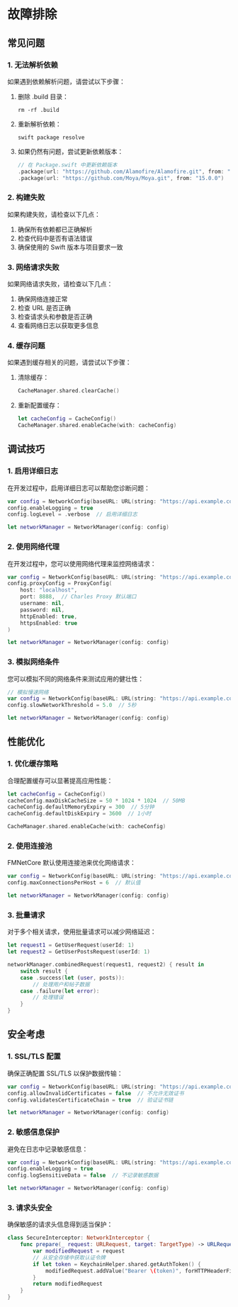 # 故障排除

## 常见问题

### 1. 无法解析依赖

如果遇到依赖解析问题，请尝试以下步骤：

1. 删除 .build 目录：
   ```
   rm -rf .build
   ```

2. 重新解析依赖：
   ```
   swift package resolve
   ```

3. 如果仍然有问题，尝试更新依赖版本：
   ```swift
   // 在 Package.swift 中更新依赖版本
   .package(url: "https://github.com/Alamofire/Alamofire.git", from: "5.6.0"),
   .package(url: "https://github.com/Moya/Moya.git", from: "15.0.0")
   ```

### 2. 构建失败

如果构建失败，请检查以下几点：

1. 确保所有依赖都已正确解析
2. 检查代码中是否有语法错误
3. 确保使用的 Swift 版本与项目要求一致

### 3. 网络请求失败

如果网络请求失败，请检查以下几点：

1. 确保网络连接正常
2. 检查 URL 是否正确
3. 检查请求头和参数是否正确
4. 查看网络日志以获取更多信息

### 4. 缓存问题

如果遇到缓存相关的问题，请尝试以下步骤：

1. 清除缓存：
   ```swift
   CacheManager.shared.clearCache()
   ```

2. 重新配置缓存：
   ```swift
   let cacheConfig = CacheConfig()
   CacheManager.shared.enableCache(with: cacheConfig)
   ```

## 调试技巧

### 1. 启用详细日志

在开发过程中，启用详细日志可以帮助您诊断问题：

```swift
var config = NetworkConfig(baseURL: URL(string: "https://api.example.com")!)
config.enableLogging = true
config.logLevel = .verbose  // 启用详细日志

let networkManager = NetworkManager(config: config)
```

### 2. 使用网络代理

在开发过程中，您可以使用网络代理来监控网络请求：

```swift
var config = NetworkConfig(baseURL: URL(string: "https://api.example.com")!)
config.proxyConfig = ProxyConfig(
    host: "localhost",
    port: 8888,  // Charles Proxy 默认端口
    username: nil,
    password: nil,
    httpEnabled: true,
    httpsEnabled: true
)

let networkManager = NetworkManager(config: config)
```

### 3. 模拟网络条件

您可以模拟不同的网络条件来测试应用的健壮性：

```swift
// 模拟慢速网络
var config = NetworkConfig(baseURL: URL(string: "https://api.example.com")!)
config.slowNetworkThreshold = 5.0  // 5秒

let networkManager = NetworkManager(config: config)
```

## 性能优化

### 1. 优化缓存策略

合理配置缓存可以显著提高应用性能：

```swift
let cacheConfig = CacheConfig()
cacheConfig.maxDiskCacheSize = 50 * 1024 * 1024  // 50MB
cacheConfig.defaultMemoryExpiry = 300  // 5分钟
cacheConfig.defaultDiskExpiry = 3600  // 1小时

CacheManager.shared.enableCache(with: cacheConfig)
```

### 2. 使用连接池

FMNetCore 默认使用连接池来优化网络请求：

```swift
var config = NetworkConfig(baseURL: URL(string: "https://api.example.com")!)
config.maxConnectionsPerHost = 6  // 默认值

let networkManager = NetworkManager(config: config)
```

### 3. 批量请求

对于多个相关请求，使用批量请求可以减少网络延迟：

```swift
let request1 = GetUserRequest(userId: 1)
let request2 = GetUserPostsRequest(userId: 1)

networkManager.combinedRequest(request1, request2) { result in
    switch result {
    case .success(let (user, posts)):
        // 处理用户和帖子数据
    case .failure(let error):
        // 处理错误
    }
}
```

## 安全考虑

### 1. SSL/TLS 配置

确保正确配置 SSL/TLS 以保护数据传输：

```swift
var config = NetworkConfig(baseURL: URL(string: "https://api.example.com")!)
config.allowInvalidCertificates = false  // 不允许无效证书
config.validatesCertificateChain = true  // 验证证书链

let networkManager = NetworkManager(config: config)
```

### 2. 敏感信息保护

避免在日志中记录敏感信息：

```swift
var config = NetworkConfig(baseURL: URL(string: "https://api.example.com")!)
config.enableLogging = true
config.logSensitiveData = false  // 不记录敏感数据

let networkManager = NetworkManager(config: config)
```

### 3. 请求头安全

确保敏感的请求头信息得到适当保护：

```swift
class SecureInterceptor: NetworkInterceptor {
    func prepare(_ request: URLRequest, target: TargetType) -> URLRequest {
        var modifiedRequest = request
        // 从安全存储中获取认证令牌
        if let token = KeychainHelper.shared.getAuthToken() {
            modifiedRequest.addValue("Bearer \(token)", forHTTPHeaderField: "Authorization")
        }
        return modifiedRequest
    }
}
```